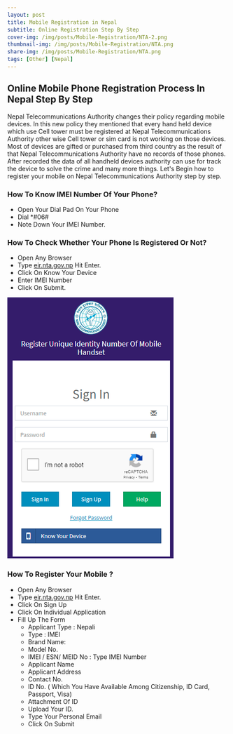```yaml
---
layout: post
title: Mobile Registration in Nepal
subtitle: Online Registration Step By Step
cover-img: /img/posts/Mobile-Registration/NTA-2.png
thumbnail-img: /img/posts/Mobile-Registration/NTA.png
share-img: /img/posts/Mobile-Registration/NTA.png
tags: [Other] [Nepal]
---
```

## Online Mobile Phone Registration Process In Nepal Step By Step
Nepal Telecommunications Authority changes their policy regarding mobile devices. In this new policy they mentioned that every hand held device which use Cell tower must be registered at Nepal Telecommunications Authority other wise Cell tower or sim card is not working on those devices. Most of devices are gifted or purchased from third country as the result of that Nepal Telecommunications Authority have no records of those phones. After recorded the data of all handheld devices authority can use for track the device to solve the crime and many more things. Let's Begin how to register your mobile on Nepal Telecommunications Authority step by step.

### How To Know IMEI Number Of Your Phone?
- Open Your Dial Pad On Your Phone
- Dial *#06#
- Note Down Your IMEI Number.

### How To Check Whether Your Phone Is Registered Or Not?
- Open Any Browser
- Type [eir.nta.gov.np](https://eir.nta.gov.np/) Hit Enter.
- Click On Know Your Device
- Enter IMEI Number
- Click On Submit.

![NTA](/img/posts/Mobile-Registration/NTA.png)

### How To Register Your Mobile ?
- Open Any Browser
- Type [eir.nta.gov.np](https://eir.nta.gov.np/) Hit Enter.
- Click On Sign Up
- Click On Individual Application
- Fill Up The Form
    - Applicant Type : Nepali
    - Type : IMEI
    - Brand Name: 
    - Model No.
    - IMEI / ESN/ MEID No : Type IMEI Number
    - Applicant Name
    - Applicant Address
    - Contact No.
    - ID No. ( Which You Have Available Among Citizenship, ID Card, Passport, Visa)
    - Attachment Of ID
    - Upload Your ID.
    - Type Your Personal Email
    - Click On Submit